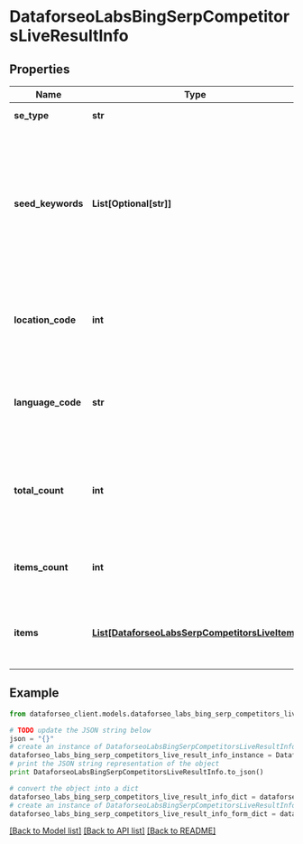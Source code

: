 # DataforseoLabsBingSerpCompetitorsLiveResultInfo


## Properties

Name | Type | Description | Notes
------------ | ------------- | ------------- | -------------
**se_type** | **str** | search engine type | [optional] 
**seed_keywords** | **List[Optional[str]]** | keywords specified in the request keyword is returned with decoded %## (plus symbol ‘+’ will be decoded to a space character) | [optional] 
**location_code** | **int** | location code in a POST array if there is no data, then the value is null | [optional] 
**language_code** | **str** | language code in a POST array if there is no data, then the value is null | [optional] 
**total_count** | **int** | the total amount of results in our database relevant to your request | [optional] 
**items_count** | **int** | the number of results returned in the items array | [optional] 
**items** | [**List[DataforseoLabsSerpCompetitorsLiveItem]**](DataforseoLabsSerpCompetitorsLiveItem.md) | contains detected SERP competitors and related data | [optional] 

## Example

```python
from dataforseo_client.models.dataforseo_labs_bing_serp_competitors_live_result_info import DataforseoLabsBingSerpCompetitorsLiveResultInfo

# TODO update the JSON string below
json = "{}"
# create an instance of DataforseoLabsBingSerpCompetitorsLiveResultInfo from a JSON string
dataforseo_labs_bing_serp_competitors_live_result_info_instance = DataforseoLabsBingSerpCompetitorsLiveResultInfo.from_json(json)
# print the JSON string representation of the object
print DataforseoLabsBingSerpCompetitorsLiveResultInfo.to_json()

# convert the object into a dict
dataforseo_labs_bing_serp_competitors_live_result_info_dict = dataforseo_labs_bing_serp_competitors_live_result_info_instance.to_dict()
# create an instance of DataforseoLabsBingSerpCompetitorsLiveResultInfo from a dict
dataforseo_labs_bing_serp_competitors_live_result_info_form_dict = dataforseo_labs_bing_serp_competitors_live_result_info.from_dict(dataforseo_labs_bing_serp_competitors_live_result_info_dict)
```
[[Back to Model list]](../README.md#documentation-for-models) [[Back to API list]](../README.md#documentation-for-api-endpoints) [[Back to README]](../README.md)


